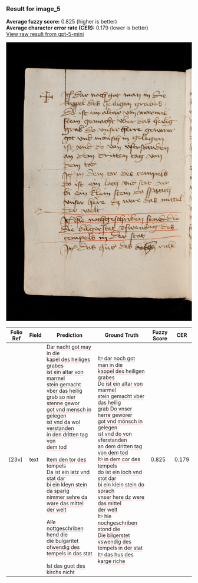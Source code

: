 ### Result for image_5
**Average fuzzy score:** 0.825 (higher is better)<br>**Average character error rate (CER):** 0.179 (lower is better)<br>[View raw result from gpt-5-mini](https://github.com/RISE-UNIBAS/humanities_data_benchmark/blob/main/results/2025-10-24/T0280/request_T0280_image_5.json)

<img src="https://github.com/RISE-UNIBAS/humanities_data_benchmark/blob/main/benchmarks/medieval_manuscripts/images/image_5.jpg?raw=true" alt="image_5" width="800px">

<style>
.diff { text-decoration: underline; text-decoration-color: #ffcccc; text-decoration-style: wavy; }
</style>

| Folio Ref | Field | Prediction | Ground Truth | Fuzzy Score | CER |
|-----------|-------|------------|--------------|-------------|-----|
| [23v] | text | D<span class="diff">ar nacht got may in die<br></span>k<span class="diff">a</span>p<span class="diff">el des heiliges grabes<br>ist ein altar von marmel<br>stein gemacht vber das heilig<br>grab so nier stenne ge</span>w<span class="diff">or<br>got vnd mensch in gelegen<br>ist vnd da</span> w<span class="diff">ol verstanden<br>in den dritten tag von<br>dem tod<br><br></span>It<span class="diff">em den tor des</span> tempels<span class="diff"><br>Da ist ein latz vnd stat dar<br>bi ein</span> k<span class="diff">leyn stein da sparig<br>nimmer sehre da ware das mittel<br>der welt<br><br>Alſe nottgeschriben hend die<br>die bulgaritet ofwendig des<br>tempels in das stat<br><br>Ist das guot des kirchs nicht</span> | <span class="diff">Itꝰ dar noch got man in die<br> kappel des heiligen grabes<br> </span>D<span class="diff">o ist ein altar von marmel<br> stein gemacht vber das heilig<br> grab Do vnser herre geworer<br> got vnd mönsch in gelegen<br> ist vnd do von vferstanden<br> an dem dritten tag von dem tod<br> Itꝰ in dem cor des tempels<br> do ist ein loch vnd stot dar<br> bi ein </span>k<span class="diff">lein stein do s</span>p<span class="diff">rach<br> vnser here dz </span>w<span class="diff">ere das mittel<br> der</span> w<span class="diff">elt<br> </span>It<span class="diff">ꝰ hie nochgeschriben stond die<br> Die bilgerstet vswendig des<br></span> tempels<span class="diff"> in der stat<br> Itꝰ das hus des</span> k<span class="diff">arge riche</span> | 0.825 | 0.179 |
